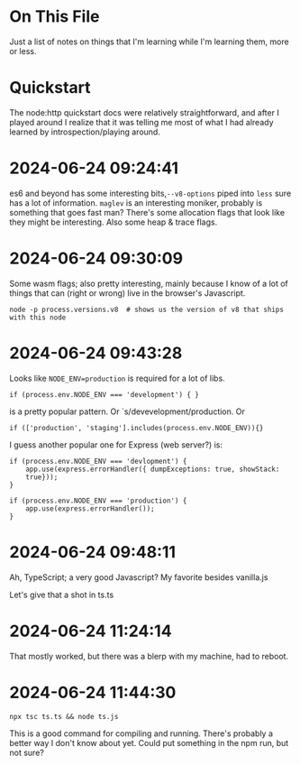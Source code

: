 # On This File

Just a list of notes on things that I'm learning while I'm learning them, more
or less.

# Quickstart

The node:http quickstart docs were relatively straightforward, and after I
played around I realize that it was telling me most of what I had already
learned by introspection/playing around.


2024-06-24 09:24:41
===================

es6 and beyond has some interesting bits,`--v8-options` piped into `less` sure
has a lot of information. `maglev` is an interesting moniker, probably is
something that goes fast man? There's some allocation flags that look like they
might be interesting. Also some heap & trace flags.


2024-06-24 09:30:09
===================

Some wasm flags; also pretty interesting, mainly because I know of a lot of
things that can (right or wrong) live in the browser's Javascript.

    node -p process.versions.v8  # shows us the version of v8 that ships with this node


2024-06-24 09:43:28
===================

Looks like `NODE_ENV=production` is required for a lot of libs.

    if (process.env.NODE_ENV === 'development') { }

is a pretty popular pattern. Or `s/devevelopment/production. Or

    if (['production', 'staging'].includes(process.env.NODE_ENV)){}
    
I guess another popular one for Express (web server?) is:

    if (process.env.NODE_ENV === 'devlopment') {
        app.use(express.errorHandler({ dumpExceptions: true, showStack:
        true}));
    }

    if (process.env.NODE_ENV === 'production') {
        app.use(express.errorHandler());
    }




2024-06-24 09:48:11
===================

Ah, TypeScript; a very good Javascript? My favorite besides vanilla.js

Let's give that a shot in ts.ts


2024-06-24 11:24:14
===================

That mostly worked, but there was a blerp with my machine, had to reboot.


2024-06-24 11:44:30
===================

    npx tsc ts.ts && node ts.js

This is a good command for compiling and running. There's probably a better way
I don't know about yet. Could put something in the npm run, but not sure?

